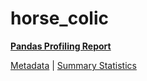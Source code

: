 # horse_colic

[**Pandas Profiling Report**](https://epistasislab.github.io/penn-ml-benchmarks/profile/horse_colic.html)

[Metadata](metadata.yaml) | [Summary Statistics](summary_stats.tsv)

